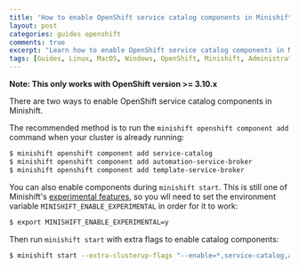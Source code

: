 ```yaml
---
title: 'How to enable OpenShift service catalog components in Minishift'
layout: post
categories: guides openshift
comments: true
excerpt: "Learn how to enable OpenShift service catalog components in Minishift."
tags: [Guides, Linux, MacOS, Windows, OpenShift, Minishift, Administration]
---
```


**Note: This only works with OpenShift version >= 3.10.x**

There are two ways to enable OpenShift service catalog components in Minishift.

The recommended method is to run the `minishift openshift component add` command when your cluster is already running:

```bash
$ minishift openshift component add service-catalog
$ minishift openshift component add automation-service-broker
$ minishift openshift component add template-service-broker
```

You can also enable components during `minishift start`. This is still one of Minishift's [experimental features](https://github.com/minishift/minishift/blob/master/docs/source/using/experimental-features.adoc), so you wll need to set the environment variable `MINISHIFT_ENABLE_EXPERIMENTAL` in order for it to work:

```bash
$ export MINISHIFT_ENABLE_EXPERIMENTAL=y
```

Then run `minishift start` with extra flags to enable catalog components:

```bash
$ minishift start --extra-clusterup-flags "--enable=*,service-catalog,automation-service-broker,template-service-broker"
```